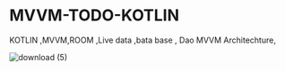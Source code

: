 # MVVM-TODO-KOTLIN
KOTLIN ,MVVM,ROOM ,Live data ,bata base , Dao
MVVM Architechture,

![download (5)](https://user-images.githubusercontent.com/56763840/114218617-4445ec80-9987-11eb-8ef3-eccf8747ea11.png)
